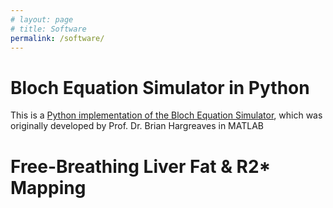 ```yaml
---
# layout: page
# title: Software
permalink: /software/
---
```


# Bloch Equation Simulator in Python

This is a [Python implementation of the Bloch Equation Simulator](https://github.com/ZhengguoTan/BlochSim), which was originally developed by Prof. Dr. Brian Hargreaves in MATLAB

# Free-Breathing Liver Fat & R2* Mapping

